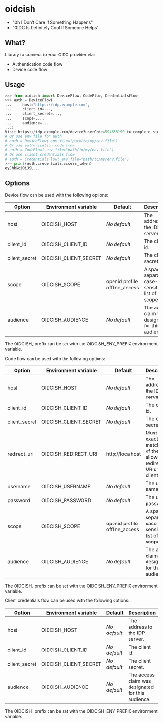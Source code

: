 # oidcish

- "Oh I Don't Care If Something Happens"
- "OIDC Is Definitely Cool If Someone Helps"

## What?

Library to connect to your OIDC provider via:

- Authentication code flow
- Device code flow

## Usage

```python
>>> from oidcish import DeviceFlow, CodeFlow, CredentialsFlow
>>> auth = DeviceFlow(
...     host="https://idp.example.com",
...     client_id=...,
...     client_secret=...,
...     scope=...,
...     audience=...
...)
Visit https://idp.example.com/device?userCode=594658190 to complete sign-in.
# Or use env file for auth
# auth = DeviceFlow(_env_file="path/to/my/env.file")
# Or use authorization code flow
# auth = CodeFlow(_env_file="path/to/my/env.file")
# Or use client credentials flow
# auth = CredentialsFlow(_env_file="path/to/my/env.file")
>>> print(auth.credentials.access_token)
eyJhbGciOiJSU...
```

## Options

Device flow can be used with the following options:

| Option | Environment variable | Default | Description |
|-|-|-|-|
| host | OIDCISH_HOST | *No default* | The address to the IDP server. |
| client_id | OIDCISH_CLIENT_ID | *No default* | The client id. |
| client_secret | OIDCISH_CLIENT_SECRET | *No default* | The client secret. |
| scope | OIDCISH_SCOPE | openid profile offline_access | A space separated, case-sensitive list of scopes. |
| audience | OIDCISH_AUDIENCE | *No default* | The access claim was designated for this audience. |

The OIDCISH_ prefix can be set with the OIDCISH_ENV_PREFIX environment variable.

Code flow can be used with the following options:

| Option | Environment variable | Default | Description |
|-|-|-|-|
| host | OIDCISH_HOST | *No default* | The address to the IDP server. |
| client_id | OIDCISH_CLIENT_ID | *No default* | The client id. |
| client_secret | OIDCISH_CLIENT_SECRET | *No default* | The client secret. |
| redirect_uri | OIDCISH_REDIRECT_URI | http://localhost | Must exactly match one of the allowed redirect URIs for the client. |
| username | OIDCISH_USERNAME | *No default* | The user name. |
| password | OIDCISH_PASSWORD | *No default* | The user password. |
| scope | OIDCISH_SCOPE | openid profile offline_access | A space separated, case-sensitive list of scopes. |
| audience | OIDCISH_AUDIENCE | *No default* | The access claim was designated for this audience. |

The OIDCISH_ prefix can be set with the OIDCISH_ENV_PREFIX environment variable.

Client credentials flow can be used with the following options:

| Option | Environment variable | Default | Description |
|-|-|-|-|
| host | OIDCISH_HOST | *No default* | The address to the IDP server. |
| client_id | OIDCISH_CLIENT_ID | *No default* | The client id. |
| client_secret | OIDCISH_CLIENT_SECRET | *No default* | The client secret. |
| audience | OIDCISH_AUDIENCE | *No default* | The access claim was designated for this audience. |

The OIDCISH_ prefix can be set with the OIDCISH_ENV_PREFIX environment variable.
